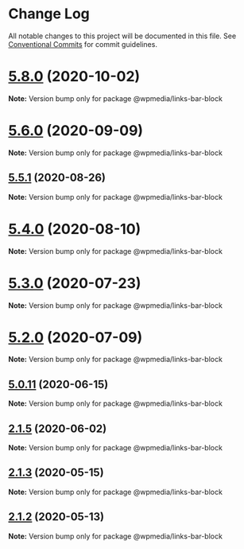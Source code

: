 # Change Log

All notable changes to this project will be documented in this file.
See [Conventional Commits](https://conventionalcommits.org) for commit guidelines.

# [5.8.0](https://github.com/WPMedia/fusion-news-theme-blocks/compare/v5.8.0-beta.0...v5.8.0) (2020-10-02)

**Note:** Version bump only for package @wpmedia/links-bar-block





# [5.6.0](https://github.com/WPMedia/fusion-news-theme-blocks/compare/v5.6.0-beta.0...v5.6.0) (2020-09-09)

**Note:** Version bump only for package @wpmedia/links-bar-block





## [5.5.1](https://github.com/WPMedia/fusion-news-theme-blocks/compare/v5.5.1-beta.0...v5.5.1) (2020-08-26)

**Note:** Version bump only for package @wpmedia/links-bar-block





# [5.4.0](https://github.com/WPMedia/fusion-news-theme-blocks/compare/v5.4.0-beta.0...v5.4.0) (2020-08-10)

**Note:** Version bump only for package @wpmedia/links-bar-block





# [5.3.0](https://github.com/WPMedia/fusion-news-theme-blocks/compare/v5.3.0-beta.0...v5.3.0) (2020-07-23)

**Note:** Version bump only for package @wpmedia/links-bar-block





# [5.2.0](https://github.com/WPMedia/fusion-news-theme-blocks/compare/v5.2.0-beta.0...v5.2.0) (2020-07-09)

**Note:** Version bump only for package @wpmedia/links-bar-block





## [5.0.11](https://github.com/WPMedia/fusion-news-theme-blocks/compare/v5.0.11-beta.0...v5.0.11) (2020-06-15)

**Note:** Version bump only for package @wpmedia/links-bar-block





## [2.1.5](https://github.com/WPMedia/fusion-news-theme-blocks/compare/@wpmedia/links-bar-block@2.1.5-beta.0...@wpmedia/links-bar-block@2.1.5) (2020-06-02)

**Note:** Version bump only for package @wpmedia/links-bar-block





## [2.1.3](https://github.com/WPMedia/fusion-news-theme-blocks/compare/@wpmedia/links-bar-block@2.1.3-hotfix.0...@wpmedia/links-bar-block@2.1.3) (2020-05-15)

**Note:** Version bump only for package @wpmedia/links-bar-block





## [2.1.2](https://github.com/WPMedia/fusion-news-theme-blocks/compare/@wpmedia/links-bar-block@2.1.2-beta.0...@wpmedia/links-bar-block@2.1.2) (2020-05-13)

**Note:** Version bump only for package @wpmedia/links-bar-block
